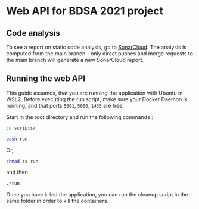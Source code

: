 # Web API for BDSA 2021 project



## Code analysis 

To see a report on static code analysis, go to [SonarCloud](https://sonarcloud.io/summary/overall?id=wegger-BDSA2021_webapi "SonarCloud dashboard"). The analysis is computed from the main branch - only direct pushes and merge requests to the main branch will generate a new SonarCloud report.  

## Running the web API

This guide assumes, that you are running the application with Ubuntu in WSL2.
Before executing the run script, make sure your Docker Daemon is running, and that ports `5001`, `5000`, `1433` are free.

Start in the root directory and run the following commands :

```bash 
cd scripts/
```

```bash 
bash run
```

Or, 

```bash 
chmod +x run
```

and then 

```bash 
./run
```

Once you have killed the application, you can run the cleanup script in the same folder in order to kill the containers.
